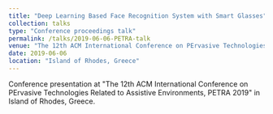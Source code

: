 ```yaml
---
title: "Deep Learning Based Face Recognition System with Smart Glasses"
collection: talks
type: "Conference proceedings talk"
permalink: /talks/2019-06-06-PETRA-talk
venue: "The 12th ACM International Conference on PErvasive Technologies Related to Assistive Environments"
date: 2019-06-06
location: "Island of Rhodes, Greece"
---
```


Conference presentation at "The 12th ACM International Conference on PErvasive Technologies Related to Assistive Environments, PETRA 2019" in Island of Rhodes, Greece.